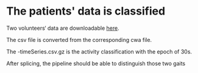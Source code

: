 # The patients' data is classified 

Two volunteers‘ data are downloadable [here](https://imperiallondon-my.sharepoint.com/:f:/g/personal/by4218_ic_ac_uk/EjGm9yuYHYlAh6uNPOgUXaQBddjzMdzOMxxvFmkAqOpivA?e=GRwH0d).

The csv file is converted from the corresponding cwa file.

The -timeSeries.csv.gz is the activity classification with the epoch of 30s.

After splicing, the pipeline should be able to distinguish those two gaits
